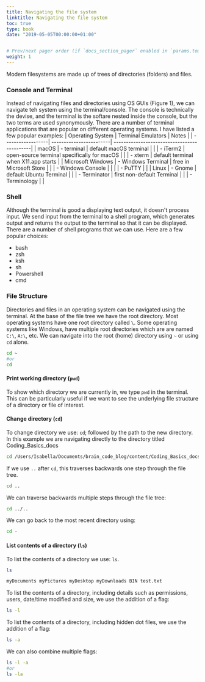 ```yaml
---
title: Navigating the file system
linktitle: Navigating the file system
toc: true
type: book
date: "2019-05-05T00:00:00+01:00"


# Prev/next pager order (if `docs_section_pager` enabled in `params.toml`)
weight: 1
---
```

Modern filesystems are made up of trees of directories (folders) and files. 

### Console and Terminal
Instead of navigating files and directories using OS GUIs (Figure 1), we can navigate teh system using the terminal/console. The console is technically the devise, and the terminal is the softare nested inside the console, but the two terms are used synonymously.
There are a number of terminal applications that are popular on different operating systems. I have listed a few popular examples: 
| Operating System  | Terminal Emulators      | Notes          								|
| ------------------| ------------------------| --------------------------------------------|
| macOS             | - terminal              | default macOS terminal                      |
| 	                | - iTerm2                | open-source terminal specifically for macOS	|
|                   | - xterm                 | default terminal when X11.app starts        |
| Microsoft Windows | - Windows Terminal      |	free in Microsoft Store						|
|    			    | - Windows Console       |												|
|    			    | - PuTTY                 |												|
| Linux 		    | - Gnome                 | default Ubuntu Terminal                     |
|        		    | - Terminator            | first non-default Terminal                  |
|    			    | - Terminology           |												|

### Shell
Although the terminal is good a displaying text output, it doesn't process input. We send input from the terminal to a shell program, which generates output and returns the output to the terminal so that it can be displayed. There are a number of shell programs that we can use. Here are a few popular choices: 
- bash
- zsh
- ksh
- sh
- Powershell
- cmd

### File Structure
Directories and files in an operating system can be navigated using the terminal. At the base of the file tree we have the root directory. Most operating systems have one root directory called ```\```. Some operating systems like Windows, have multiple root directories which are are named ```C:\```, ```A:\```, etc.
We can navigate into the root (home) directory using ```~``` or using ```cd``` alone.
```bash
cd ~
#or
cd
```
#### Print working directory (```pwd```)
To show which directory we are currently in, we type ```pwd``` in the terminal. This can be particularly useful if we want to see the underlying file structure of a directory or file of interest.
#### Change directory (```cd```)
To change directory we use: ```cd```; followed by the path to the new directory. In this example we are navigating directly to the directory titled Coding_Basics_docs
```bash
cd /Users/Isabella/Documents/brain_code_blog/content/Coding_Basics_docs
```
If we use ```..``` after ```cd```, this traverses backwards one step through the file tree.
```bash
cd ..
```
We can traverse backwards multiple steps through the file tree: 
```bash
cd ../..
```
We can go back to the most recent directory using:
```bash
cd -
```
#### List contents of a directory (```ls```)
To list the contents of a directory we use: ```ls```.
```bash
ls
```
```bash
myDocuments myPictures myDesktop myDownloads BIN test.txt 
```
To list the contents of a directory, including details such as permissions, users, date/time modified and size, we use the addition of a flag: 
```bash
ls -l
```
To list the contents of a directory, including hidden dot files, we use the addition of a flag:
```bash
ls -a
```
We can also combine multiple flags:
```bash
ls -l -a
#or
ls -la
```